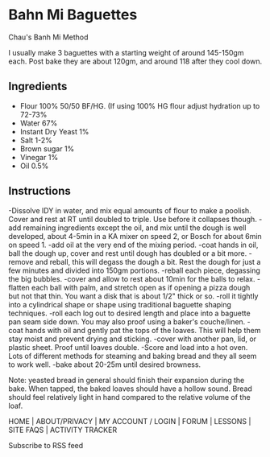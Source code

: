 # Bahn Mi Baguettes
Chau's Banh Mi Method

I usually make 3 baguettes with a starting weight of around 145-150gm each.  Post bake they are about 120gm, and around 118 after they cool down.
## Ingredients

* Flour 100% 50/50 BF/HG.  (If using 100% HG flour adjust hydration up to 72-73%
* Water 67%
* Instant Dry Yeast 1%
* Salt 1-2%
* Brown sugar 1%
* Vinegar 1%
* Oil 0.5%

## Instructions
-Dissolve IDY in water, and mix equal amounts of flour to make a poolish.  Cover and rest at RT until doubled to triple.  Use before it collapses though.
-add remaining ingredients except the oil, and mix until the dough is well developed, about 4-5min in a KA mixer on speed 2, or Bosch for about 6min on speed 1.
-add oil at the very end of the mixing period.
-coat hands in oil, ball the dough up, cover and rest until dough has doubled or a bit more.
-remove and reball, this will degass the dough a bit.  Rest the dough for just a few minutes and divided into 150gm portions.
-reball each piece, degassing the big bubbles.
-cover and allow to rest about 10min for the balls to relax.
-flatten each ball with palm, and stretch open as if opening a pizza dough but not that thin.  You want a disk that is about 1/2" thick or so.
-roll it tightly into a cylindrical shape or shape using traditional baguette shaping techniques.
-roll each log out to desired length and place into a baguette pan seam side down.  You may also proof using a baker's couche/linen.
-coat hands with oil and gently pat the tops of the loaves.  This will help them stay moist and prevent drying and sticking.
-cover with another pan, lid, or plastic sheet.  Proof until loaves double.
-Score and load into a hot oven.   Lots of different methods for steaming and baking bread and they all seem to work well.
-bake about 20-25m until desired browness.

Note: yeasted bread in general should finish their expansion during the bake.  When tapped, the baked loaves should have a hollow sound. Bread should feel relatively light in hand compared to the relative volume of the loaf.


HOME | ABOUT/PRIVACY | MY ACCOUNT / LOGIN | FORUM | LESSONS | SITE FAQS | ACTIVITY TRACKER

Subscribe to RSS feed
